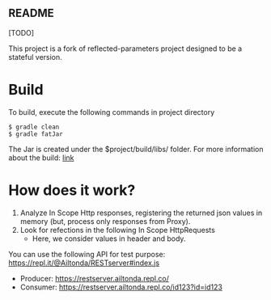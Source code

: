 ## README
[TODO]

This project is a fork of reflected-parameters project designed to be a stateful version.


# Build

To build, execute the following commands in project directory
```
$ gradle clean
$ gradle fatJar
```

The Jar is created under the $project/build/libs/ folder.
For more information about the build: [link](https://mkyong.com/gradle/gradle-create-a-jar-file-with-dependencies/)


# How does it work?

1. Analyze In Scope Http responses, registering the returned json values in memory (but, process only responses from Proxy).
2. Look for refections in the following In Scope HttpRequests
   * Here, we consider values in header and body.


You can use the following API for test purpose: https://repl.it/@Ailtonda/RESTserver#index.js
* Producer: https://restserver.ailtonda.repl.co/
* Consumer: https://restserver.ailtonda.repl.co/id123?id=id123
